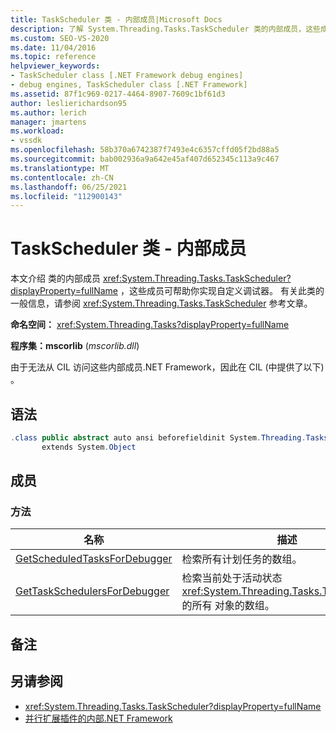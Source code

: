 ```yaml
---
title: TaskScheduler 类 - 内部成员|Microsoft Docs
description: 了解 System.Threading.Tasks.TaskScheduler 类的内部成员，这些成员可帮助你实现自定义调试器。
ms.custom: SEO-VS-2020
ms.date: 11/04/2016
ms.topic: reference
helpviewer_keywords:
- TaskScheduler class [.NET Framework debug engines]
- debug engines, TaskScheduler class [.NET Framework]
ms.assetid: 87f1c969-0217-4464-8907-7609c1bf61d3
author: leslierichardson95
ms.author: lerich
manager: jmartens
ms.workload:
- vssdk
ms.openlocfilehash: 58b370a6742387f7493e4c6357cffd05f2bd88a5
ms.sourcegitcommit: bab002936a9a642e45af407d652345c113a9c467
ms.translationtype: MT
ms.contentlocale: zh-CN
ms.lasthandoff: 06/25/2021
ms.locfileid: "112900143"
---
```

# <a name="taskscheduler-class---internal-members"></a>TaskScheduler 类 - 内部成员
本文介绍 类的内部成员 <xref:System.Threading.Tasks.TaskScheduler?displayProperty=fullName> ，这些成员可帮助你实现自定义调试器。 有关此类的一般信息，请参阅 <xref:System.Threading.Tasks.TaskScheduler> 参考文章。

 **命名空间：** <xref:System.Threading.Tasks?displayProperty=fullName>

 **程序集：mscorlib** (*mscorlib.dll*) 

 由于无法从 CIL 访问这些内部成员.NET Framework，因此在 CIL (中提供了以下) 。

## <a name="syntax"></a>语法

```csharp
.class public abstract auto ansi beforefieldinit System.Threading.Tasks.TaskScheduler
       extends System.Object
```

## <a name="members"></a>成员

### <a name="methods"></a>方法

|名称|描述|
|----------|-----------------|
|[GetScheduledTasksForDebugger](../../extensibility/debugger/getscheduledtasksfordebugger-method.md)|检索所有计划任务的数组。|
|[GetTaskSchedulersForDebugger](../../extensibility/debugger/gettaskschedulersfordebugger-method.md)|检索当前处于活动状态 <xref:System.Threading.Tasks.TaskScheduler> 的所有 对象的数组。|

## <a name="remarks"></a>备注

## <a name="see-also"></a>另请参阅
- <xref:System.Threading.Tasks.TaskScheduler?displayProperty=fullName>
- [并行扩展插件的内部.NET Framework](../../extensibility/debugger/parallel-extension-internals-for-the-dotnet-framework.md)

